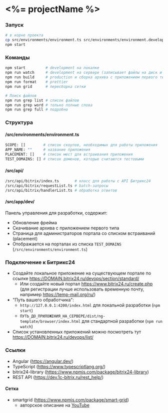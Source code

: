 # <%= projectName %>

### Запуск

```sh
# в корне проекта
cp src/environments/environment.ts src/environments/environment.development.ts
npm start
```

### Команды

```sh
npm start         # development на локалке
npm run watch     # development на сервере (записывает файлы на диск и следит за изменениями)
npm run build     # production и сборка архива с приложением первого типа
npm run format    # prettier
npm run grid      # пересборка сетки

# Поиск файлов
npm run grep list # список файлов
npm run grep word # только полные слова
npm run grep full # подробно
```

### Структура

#### /src/environments/environment.ts

```sh
SCOPE: []        # список скоупов, необходимых для работы приложения
APP_NAME: ""     # название приложения
PLACEMENT: []    # список мест для встраивания приложения
TEST_DOMAINS: [] # список доменов, которые считаются тестовыми
```

#### /src/api/

```sh
/src/api/bitrix/index.ts       # класс для работы с API Битрикс24
/src/api/bitrix/requestList.ts # batch-запросы
/src/api/bitrix/handlerList.ts # обработка ответов
```

#### /src/app/dev/

Панель управления для разработки, содержит:
* Обновление фрейма
* Скачивание архива с приложением первого типа
* Страница для администраторов портала со списком встраиваний (placement)
* Отображается на порталах из списка `TEST_DOMAINS` (`/src/environments/environment.ts`)

### Подключение к Битрикс24

* Создайте локальное приложение на существующем портале по ссылке https://DOMAIN.bitrix24.ru/devops/section/standard/
  * Или создайте новый портал https://www.bitrix24.ru/create.php (для регистрации лучше использовать временную почту, например https://temp-mail.org/ru/)
* "Путь вашего обработчика":
  * `http://127.0.0.1:4200/index.html` для локальной разработки (`npm start`)
  * `ПУТЬ_ДО_ПРИЛОЖЕНИЯ_НА_СЕРВЕРЕ/dist/ng-template/browser/index.html` для стандартной разработки (`npm run watch`)
* Список установленных приложений можно посмотреть тут https://DOMAIN.bitrix24.ru/devops/list/

### Ссылки
* Angular (https://angular.dev/)
* TypeScript (https://www.typescriptlang.org/)
* bitrix24-library (https://www.npmjs.com/package/bitrix24-library)
* REST API (https://dev.1c-bitrix.ru/rest_help/)

#### Сетка
* smartgrid (https://www.npmjs.com/package/smart-grid)
  * авторское описание на [YouTube](https://www.youtube.com/playlist?list=PLyeqauxei6je28tJvioIsE0bYnARh0UVz)
